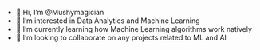 - 👋 Hi, I’m @Mushymagician
- 👀 I’m interested in Data Analytics and Machine Learning
- 🌱 I’m currently learning how Machine Learning algorithms work natively
- 💞️ I’m looking to collaborate on any projects related to ML and AI

<!---
Mushymagician/Mushymagician is a ✨ special ✨ repository because its `README.md` (this file) appears on your GitHub profile.
You can click the Preview link to take a look at your changes.
--->
